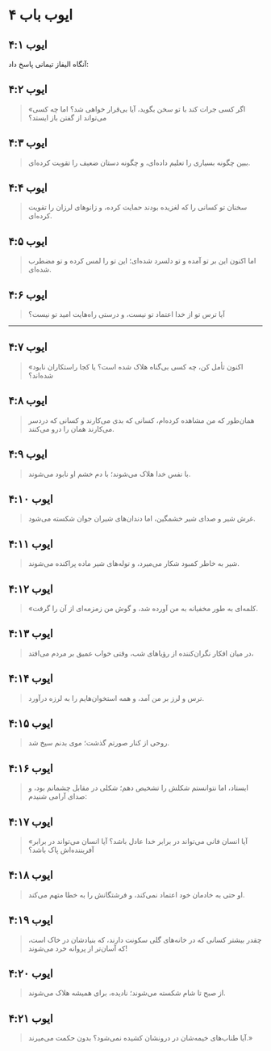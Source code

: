 # ایوب باب ۴

## ایوب ۴:۱

آنگاه الیفاز تیمانی پاسخ داد:

## ایوب ۴:۲

> «اگر کسی جرات کند با تو سخن بگوید، آیا بی‌قرار خواهی شد؟
> اما چه کسی می‌تواند از گفتن باز ایستد؟

## ایوب ۴:۳

> ببین چگونه بسیاری را تعلیم داده‌ای،
> و چگونه دستان ضعیف را تقویت کرده‌ای.

## ایوب ۴:۴

> سخنان تو کسانی را که لغزیده بودند حمایت کرده،
> و زانوهای لرزان را تقویت کرده‌ای.

## ایوب ۴:۵

> اما اکنون این بر تو آمده و تو دلسرد شده‌ای؛
> این تو را لمس کرده و تو مضطرب شده‌ای.

## ایوب ۴:۶

> آیا ترس تو از خدا اعتماد تو نیست،
> و درستی راه‌هایت امید تو نیست؟

---

## ایوب ۴:۷

> «اکنون تأمل کن، چه کسی بی‌گناه هلاک شده است؟
> یا کجا راستکاران نابود شده‌اند؟

## ایوب ۴:۸

> همان‌طور که من مشاهده کرده‌ام،
> کسانی که بدی می‌کارند
> و کسانی که دردسر می‌کارند همان را درو می‌کنند.

## ایوب ۴:۹

> با نفس خدا هلاک می‌شوند؛
> با دم خشم او نابود می‌شوند.

## ایوب ۴:۱۰

> غرش شیر و صدای شیر خشمگین،
> اما دندان‌های شیران جوان شکسته می‌شود.

## ایوب ۴:۱۱

> شیر به خاطر کمبود شکار می‌میرد،
> و توله‌های شیر ماده پراکنده می‌شوند.

## ایوب ۴:۱۲

> «کلمه‌ای به طور مخفیانه به من آورده شد،
> و گوش من زمزمه‌ای از آن را گرفت.

## ایوب ۴:۱۳

> در میان افکار نگران‌کننده از رؤیاهای شب،
> وقتی خواب عمیق بر مردم می‌افتد،

## ایوب ۴:۱۴

> ترس و لرز بر من آمد،
> و همه استخوان‌هایم را به لرزه درآورد.

## ایوب ۴:۱۵

> روحی از کنار صورتم گذشت؛
> موی بدنم سیخ شد.

## ایوب ۴:۱۶

> ایستاد، اما نتوانستم شکلش را تشخیص دهم؛
> شکلی در مقابل چشمانم بود،
> و صدای آرامی شنیدم:

## ایوب ۴:۱۷

> «آیا انسان فانی می‌تواند در برابر خدا عادل باشد؟
> آیا انسان می‌تواند در برابر آفریننده‌اش پاک باشد؟

## ایوب ۴:۱۸

> او حتی به خادمان خود اعتماد نمی‌کند،
> و فرشتگانش را به خطا متهم می‌کند.

## ایوب ۴:۱۹

> چقدر بیشتر کسانی که در خانه‌های گلی سکونت دارند،
> که بنیادشان در خاک است،
> که آسان‌تر از پروانه خرد می‌شوند!

## ایوب ۴:۲۰

> از صبح تا شام شکسته می‌شوند؛
> نادیده، برای همیشه هلاک می‌شوند.

## ایوب ۴:۲۱

> آیا طناب‌های خیمه‌شان در درونشان کشیده نمی‌شود؟
> بدون حکمت می‌میرند.»
